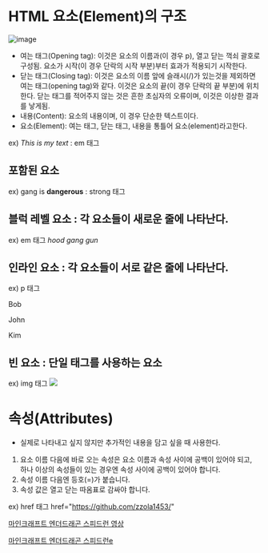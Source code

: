
# HTML 요소(Element)의 구조
![image](https://github.com/zzola1453/zzola1453github.io/assets/71739885/2bfb65df-fe0b-4522-b869-fcd91c2261a6)
* 여는 태그(Opening tag): 이것은 요소의 이름과(이 경우 p), 열고 닫는 꺽쇠 괄호로 구성됨. 요소가 시작(이 경우 단락의 시작 부분)부터 효과가 적용되기 시작한다.
* 닫는 태그(Closing tag): 이것은 요소의 이름 앞에 슬래시(/)가 있는것을 제외하면 여는 태그(opening tag)와 같다. 이것은 요소의 끝(이 경우 단락의 끝 부분)에 위치한다. 닫는 태그를 적어주지 않는 것은 흔한 초심자의 오류이며, 이것은 이상한 결과를 낳게됨.
* 내용(Content): 요소의 내용이며, 이 경우 단순한 텍스트이다.
* 요소(Element): 여는 태그, 닫는 태그, 내용을 통틀어 요소(element)라고한다.

ex)
<em>This is my text</em> : em 태그
## 포함된 요소
ex)
gang is <strong>dangerous</strong> : strong 태그
## 블럭 레벨 요소 : 각 요소들이 새로운 줄에 나타난다.
ex) em 태그
<em>hood</em>
<em>gang</em>
<em>gun</em>
## 인라인 요소 : 각 요소들이 서로 같은 줄에 나타난다.
ex) p 태그
<p>Bob</p>
<p>John</p>
<p>Kim</p>

## 빈 요소 : 단일 태그를 사용하는 요소
ex) img 태그
<img
  src="https://www.choicenews.co.kr/news/photo/202308/119206_84696_3036.jpg" />

# 속성(Attributes)
* 실제로 나타내고 싶지 않지만 추가적인 내용을 담고 싶을 때 사용한다.
1. 요소 이름 다음에 바로 오는 속성은 요소 이름과 속성 사이에 공백이 있어야 되고, 하나 이상의 속성들이 있는 경우엔 속성 사이에 공백이 있어야 합니다.
2. 속성 이름 다음엔 등호(=)가 붙습니다.
3. 속성 값은 열고 닫는 따옴표로 감싸야 합니다.

ex) href 태그
href="https://github.com/zzola1453/"

<a href="https://www.youtube.com/watch?v=4cshHDL0m34/" target="_blank">마인크래프트 엔더드래곤 스피드런 영상</a>

<a href="https://www.mozilla.org/" title="The Mozilla homepage" target="_blank">마인크래프트 엔더드래곤 스피드런e</a>
